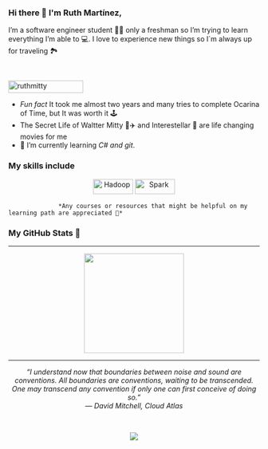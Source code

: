 
### Hi there 🦋 I'm Ruth Martínez,

I’m a software engineer student 👩‍💻 only a freshman so I’m trying to learn everything I’m able to 💻. I love to experience new things so I`m always up for traveling 🏞️
 
<br/>
 <p align="left"> <img src="https://komarev.com/ghpvc/?username=ruthmitty&label=Profile%20views&color=0e75b6&style=flat" alt="ruthmitty" height = "25" width = "150"/>
 <br/>

-  *Fun fact* It took me almost two years and many tries to complete Ocarina of Time, but It was worth it 🕹️
- The Secret Life of Waltter Mitty 💼✈️
 and Interestellar 🌌
 are life changing movies for me
- 🌱 I’m currently learning *C# and git*.

### My skills include



<p align="center">
	<img title="Hadoop" alt="Hadoop" src="https://img.shields.io/badge/Python-3776AB?style=for-the-badge&logo=python&logoColor=white" width="80" height="30" />
	<img title="Spark" alt="Spark" src="https://img.shields.io/badge/C%2B%2B-00599C?style=for-the-badge&logo=c%2B%2B&logoColor=white" width="80" height="30" />
	
</p>

<!--
*Thomas-George-T/Thomas-George-T* is a ✨ special ✨ repository because its `README.md` (this file) appears on your GitHub profile.
T
Here are some ideas to get you started:

- 🔭 I’m currently working on ...
- 🌱 I’m currently learning ...
- 👯 I’m looking to collaborate on ...
- 🤔 I’m looking for help with ...
- 💬 Ask me about ...
- 📫 How to reach me: ...
- 😄 Pronouns: ...
- ⚡ Fun fact: ...
-->

    
                  *Any courses or resources that might be helpful on my learning path are appreciated 🚀*

 ### My GitHub Stats 🌠
<hr>
<p align="center">
   <img src="https://github-readme-stats.vercel.app/api?username=RuthMitty&show_icons=true&theme=tokyonight"  height="200"/>
</p>

<hr>
<p align="center">
   <i>“I understand now that boundaries between noise and sound are conventions. All boundaries are conventions, waiting to be transcended. One may transcend any convention if only one can first conceive of doing so.” </i>
   <br>
   <i>― David Mitchell, Cloud Atlas</i>
   <br>
</p>
<br>	

<p align="center">
<a target="_blank" href="mailto:sarahimartinez73593@gmail.com"><img src="https://img.shields.io/badge/-Gmail-D14836?style=for-the-badge&logo=Gmail&logoColor=white"></img></a>
